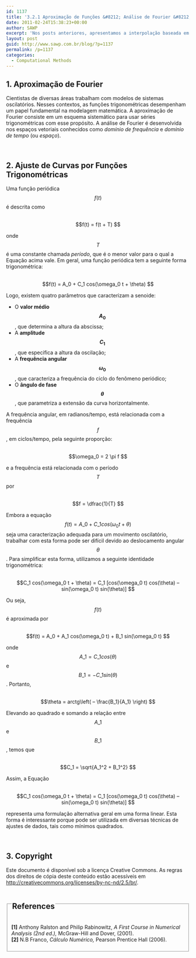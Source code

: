 ```yaml
---
id: 1137
title: '3.2.1 Aproximação de Funções &#8212; Análise de Fourier &#8212; Introdução'
date: 2011-02-24T15:38:23+00:00
author: SAWP
excerpt: 'Nos posts anteriores, apresentamos a interpolação baseada em aproximações baseadas em funções polinomiais. Agora, neste post, apresentamos uma nova classe de funções de aproximação que têm enorme importância em problemas que utilizam métodos computacionais: as funções trigonométricas.'
layout: post
guid: http://www.sawp.com.br/blog/?p=1137
permalink: /p=1137
categories:
  - Computational Methods
---
```

## 1. Aproximação de Fourier 

Cientistas de diversas áreas trabalham com modelos de sistemas oscilatórios. Nesses contextos, as funções trigonométricas desempenham um papel fundamental na modelagem matemática. A aproximação de Fourier consiste em um esquema sistemático para usar séries trigonométricas com esse propósito. A análise de Fourier é desenvolvida nos espaços vetoriais conhecidos como _domínio de frequência_ e _domínio de tempo_ (ou _espaço_). 

&nbsp;

## 2. Ajuste de Curvas por Funções Trigonométricas 

Uma função periódica $$f(t) $$ é descrita como
    


<center>
  <br /> $$f(t) = f(t + T) $$<br />
</center>


    
onde $$T $$ é uma constante chamada _período_, que é o menor valor para o qual a Equação acima vale. Em geral, uma função periódica tem a seguinte forma trigonométrica:
    


<center>
  <br /> $$f(t) = A_0 + C_1 cos(\omega_0 t + \theta) $$<br />
</center>

Logo, existem quatro parâmetros que caracterizam a senoide:

  * O **valor médio $$A_0 $$** , que determina a altura da abscissa; 
  * A **amplitude $$C_1 $$** , que especifica a altura da oscilação; 
  * A **frequência angular $$\omega_0 $$** , que caracteriza a frequência do ciclo do fenômeno periódico; 
  * O **ângulo de fase $$\theta $$** , que parametriza a extensão da curva horizontalmente. 

A frequência angular, em radianos/tempo, está relacionada com a frequência $$f $$, em ciclos/tempo, pela seguinte proporção:
    


<center>
  <br /> $$\omega_0 = 2 \pi f $$<br />
</center>


    
e a frequência está relacionada com o período $$T $$ por
    


<center>
  <br /> $$f = \dfrac{1}{T} $$<br />
</center>

Embora a equação $$f(t) = A\_0 + C\_1 cos(\omega_0 t + \theta) $$ seja uma caracterização adequada para um movimento oscilatório, trabalhar com esta forma pode ser difícil devido ao deslocamento angular $$\theta $$ . Para simplificar esta forma, utilizamos a seguinte identidade trigonométrica:
    


<center>
  <br /> $$C_1 cos(\omega_0 t + \theta) = C_1 [cos(\omega_0 t) cos(\theta) &#8211; sin(\omega_0 t) sin(\theta)] $$<br />
</center>


    
Ou seja, $$f(t) $$ é aproximada por
    


<center>
  <br /> $$f(t) = A_0 + A_1 cos(\omega_0 t) + B_1 sin(\omega_0 t) $$<br />
</center>


    
onde $$A\_1 = C\_1 cos(\theta) $$ e $$B\_1 = -C\_1 sin(\theta) $$ . Portanto,
    


<center>
  <br /> $$\theta = arctg\left( &#8211; \frac{B_1}{A_1} \right) $$<br />
</center>


    
Elevando ao quadrado e somando a relação entre $$A\_1 $$ e $$B\_1 $$ , temos que
    


<center>
  <br /> $$C_1 = \sqrt{A_1^2 + B_1^2} $$<br />
</center>

Assim, a Equação
    


<center>
  <br /> $$C_1 cos(\omega_0 t + \theta) = C_1 [cos(\omega_0 t) cos(\theta) &#8211; sin(\omega_0 t) sin(\theta)] $$<br />
</center>


    
representa uma formulação alternativa geral em uma forma linear. Esta forma é interessante porque pode ser utilizada em diversas técnicas de ajustes de dados, tais como mínimos quadrados. 

&nbsp;

## 3. Copyright 

Este documento é disponível sob a licença Creative Commons. As regras dos direitos de cópia deste conteúdo estão acessíveis em <a href="http://creativecommons.org/licenses/by-nc-nd/2.5/br/" target="_blank">http://creativecommons.org/licenses/by-nc-nd/2.5/br/</a>. 



<fieldset>
  <legend> 
  
  <h2>
    References
  </h2></legend> 
  
  <p>
    <a name="bibitem1"><b>[1]</b> Anthony Ralston and Philip Rabinowitz,<cite> <em>A First Course in Numerical Analysis</em> (2nd ed.),</cite> McGraw-Hill and Dover, (2001).</a><br /> <a name="bibitem2"><b>[2]</b> N.B Franco,<cite> <em>Cálculo Numérico</em>,</cite> Pearson Prentice Hall (2006).</a>
  </p>
</fieldset>
